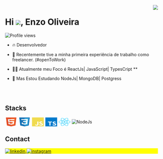 <img align="right" height="590em" src="https://raw.githubusercontent.com/gist/HurtyKg/8aa71e3c4e87cd39e32f0b402748a521/raw/77a2079a29d834f192982af7786584d5c9191b91/githubcracha.svg"/>
<h1 align="left">Hi <img src="https://raw.githubusercontent.com/kaueMarques/kaueMarques/master/hi.gif" height="30px">, Enzo Oliveira</h1>
<p align="left"> <img src="https://komarev.com/ghpvc/?username=maykbrito&color=yellow" alt="Profile views" /> </p>

- 🔥  Desenvolvedor

- 🔭 Recentemente tive a minha primeira experiência de trabalho como freelancer. (#openToWork)

- 👨‍💻  Atualmente meu Foco é ReactJs| JavaScript| TypesCript **

- 🌱 Mas Estou Estudando NodeJs| MongoDB| Postgress


<!--


<br><br>

## 🛠 &nbsp;Tech Stack



<br><br>

## ⚙️ &nbsp;GitHub Analytics

<p align="left">
<img width="530em" src="https://github-readme-stats.vercel.app/api?username=maykbrito&show_icons=true&theme=vision-friendly-dark" alt="maykbrito's stats"/>
<img width="530em" src="https://github-readme-stats.vercel.app/api/top-langs/?username=maykbrito&layout=compact&theme=vision-friendly-dark" alt="maykbrito's most languages"/>
</p>
-->

<br><br>

## Stacks
  
  <p align="left">
  <img align="center" alt="HTML" height="30" width="40" src="https://raw.githubusercontent.com/devicons/devicon/master/icons/html5/html5-original.svg">
  <img align="center" alt="CSS" height="30" width="40" src="https://raw.githubusercontent.com/devicons/devicon/master/icons/css3/css3-original.svg">
  <img align="center" alt="Js" height="30" width="40" src="https://raw.githubusercontent.com/devicons/devicon/master/icons/javascript/javascript-plain.svg">
  <img align="center" alt="Ts" height="30" width="40" src="https://raw.githubusercontent.com/devicons/devicon/master/icons/typescript/typescript-plain.svg">
  <img align="center" alt="React" height="30" width="40" src="https://raw.githubusercontent.com/devicons/devicon/master/icons/react/react-original.svg">
  <img align="center" alt="NodeJs" height="30" width="40" src="https://upload.wikimedia.org/wikipedia/commons/d/d9/Node.js_logo.svg" />
  </p>
  

## Contact

<p align="left" style="background:yellow">

<a href="https://www.linkedin.com/in/enzo-oliveira-a18344229/" target="_blank">
  <img align="center" src="https://img.shields.io/badge/-EnzoOliveira-05122A?style=flat&logo=linkedin" alt="linkedin"/>
</a>
<a href="https://www.instagram.com/enzo_vdg/ target="_blank">
 <img align="center" src="https://img.shields.io/badge/-EnzoOliveira-05122A?style=flat&logo=instagram" alt="instagram"/>
</a>

</p>

<!--

<img width="490em" src="https://github-readme-twitter-gazf.vercel.app/api?id=maykbrito&layout=wide&show_reply=off&show_retweet=off" />


**maykbrito/maykbrito** is a ✨ _special_ ✨ repository because its `README.md` (this file) appears on your GitHub profile.

Here are some ideas to get you started:

- 🔭 I’m currently working on ...
- 🌱 I’m currently learning ...
- 👯 I’m looking to collaborate on ...
- 🤔 I’m looking for help with ...
- 💬 Ask me about ...
- 📫 How to reach me: ...
- 😄 Pronouns: ...
- ⚡ Fun fact: ...
-->
